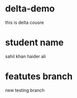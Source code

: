 # delta-demo
this is delta cousre
# student name 
sahil khan 
haider ali
# featutes branch
new testing branch
